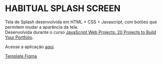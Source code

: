 # HABITUAL SPLASH SCREEN

Tela de Splash desenvolvida em HTML + CSS + Javascript, com botões que permitem mudar a aparência da tela.<br/>
Desenvolvida durante o curso [JavaScript Web Projects: 20 Projects to Build Your Portfolio](https://www.udemy.com/course/javascript-web-projects-to-build-your-portfolio-resume).<br/>

Acesse a aplicação [aqui](https://luiizsilverio.github.io/habitual-splash/).

[Template Figma](https://www.figma.com/file/4KIM14zOqqIKRuF8kBtHGs/Showcase-Website?node-id=1%3A2)

